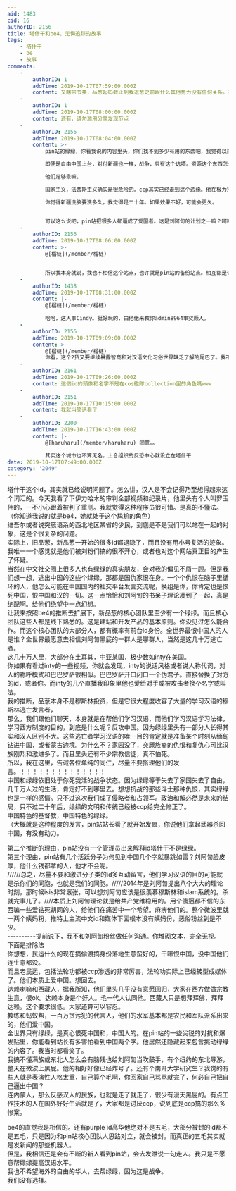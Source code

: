 ```yaml
---
aid: 1483
cid: 16
authorID: 2156
title: 塔什干和be4，无悔追踪的故事
tags:
    - 塔什干
    - be
    - 故事
comments:
    -
        authorID: 1
        addTime: 2019-10-17T07:59:00.000Z
        content: 又瞎带节奏，品葱起码截止到我退葱之前跟什么其他势力没有任何关系。不重复了。
    -
        authorID: 1
        addTime: 2019-10-17T08:00:00.000Z
        content: 还有，请勿滥用分享发现节点
    -
        authorID: 2156
        addTime: 2019-10-17T08:04:00.000Z
        content: >-
            pin站的绿绿，你看我说的内容里头，你们找不到多少有用的东西吧，我觉得以前在pin站夸夸其谈就是个错误，很多真正的战略和策略其实对你们是很有用的。这就是战争。2014年中国开始了讨伐绿教的封锁战和洗脑战。这确实不是你们应得的报应，但既然你们信仰宗教对于很多事情估计可以忍耐五十年吧。阿尔巴尼亚？呵呵，做梦。  

            即便是自由中国上台，对付新疆也一样，战争，只有这个选项。资源这个东西怎么可能和本地人分享。  

            他们足够乖嘛。  

            国家主义，法西斯主义确实是很危险的。ccp其实已经走到这个边缘。他在极力掩盖现状。也许，没有新疆战争，习近平并不一定会变成删帖封号大王。  

            你觉得新疆洗脑要洗多久，我觉得是二十年。如果效果不好，可能会更久。


            可以这么说吧，pin站把很多人都逼成了爱国者。这是刘阿訇的计划之一嘛？呵呵
    -
        authorID: 2156
        addTime: 2019-10-17T08:06:00.000Z
        content: >-
            @[榴梿](/member/榴梿)


            所以我本身就说，我也不相信这个站点，也许就是pin站的备份站点。相互都是认识的人。这也决定了我回答的内容涉及多少。因为我是信pin站核心团队有绿绿的。只不过你看不到，或者没看到。他们是一伙的，而你不知道自己是局外人。就像那个被坐牢的罗玉伟。
    -
        authorID: 1438
        addTime: 2019-10-17T08:31:00.000Z
        content: |-
            @[榴梿](/member/榴梿)

            哈哈，这人事Cindy。挺好玩的，由他佬来教你admin8964事突厥人。
    -
        authorID: 2156
        addTime: 2019-10-17T09:09:00.000Z
        content: >-
            @[榴梿](/member/榴梿)
            你看，这个2货又要继续暴露智商和对汉语文化习俗世界缺乏了解的尾巴了。我不直接说，他们智商本身就不在线。你跟疯子能交流嘛。他们不会明白自己的尾巴是怎么露出来的。你指出来，那也是帮助恐怖分子。
    -
        authorID: 2161
        addTime: 2019-10-17T09:26:00.000Z
        content: 這個id的頭像和名字不是在cos艦隊collection里的角色嗎www
    -
        authorID: 2151
        addTime: 2019-10-17T10:15:00.000Z
        content: 我就当笑话看了
    -
        authorID: 2200
        addTime: 2019-10-17T16:43:00.000Z
        content: |-
            @[haruharu](/member/haruharu) 同意。。

            其实这个城市也不算无名，上合组织的反恐中心就设立在塔什干
date: 2019-10-17T07:49:00.000Z
category: '2049'
---
```


塔什干这个id，其实就已经说明问题了。怎么讲，汉人是不会记得乃至想得起来这个词汇的。今天我看了下伊力哈木的审判全部视频和纪录片，他里头有个人叫罗玉伟的，一不小心跟着被判了重刑。我就觉得这种程序员很可惜。是真的不懂法。（你知道我说的就是be4，她就处于这个尴尬的角色）  
维吾尔或者说突厥语系的西北地区某省的少民，到底是不是我们可以站在一起的对象，这是个很复杂的问题。  
实际上，旧品葱，新品葱一开始的很多id都退隐了，而且没有用小号复活的迹象。我唯一一个感觉就是他们被刘粉们搞的很不开心，或者也对这个网站真正目的产生了怀疑。  
当然在中文社交圈上很多人也有绿绿的真实朋友，会对我的偏见不屑一顾。但是我们想一想，逃出中国的这些个绿绿，那都是国仇家恨在身。一个个仇恨在脑子里循环的人，他怎么可能在中国国内的社交平台发言交流呢，换组是你，你肯定也是恨死中国，恨中国和汉的一切。这一点恰恰和刘阿訇的书呆子理论凑到了一起，真是绝配啊。给他们绝望中一点幻想。  
让我来按照be4的推断去扩展下，新品葱的核心团队里至少有一个绿绿。而且核心团队这些人都是线下熟悉的。这是建站和开发产品的基本原则。你没见过怎么能合作。而这个核心团队的大部分人，都有概率有前台id身份。全世界最恨中国人的人是谁？全世界最愿意去相信刘阿訇黑屁的一群人是哪群人，当然是这几十万逃亡者。  
这几十万人里，大部分在土耳其，中亚某国，极少数如inty在美国。  
你如果有看过inty的一些视频，你就会发现，inty的说话风格或者说人称代词，对人的称呼模式和巴巴罗萨很相似。巴巴罗萨开口闭口一个伪君子。直接替换了对方的id，或者你。而inty的几个直播我印象里他也爱给对手或被攻击者换个名字或叫法。  
我的推断，品葱本身不是穆斯林投资，但是它很大程度收容了大量的学习汉语的穆斯林逃亡发言者，  
那么，我们跟他们聊天，本身就是在帮他们学习汉语，而他们学习汉语学习法律，学习西方制度的目的，到底是什么呢？反攻中国。因为绿绿里头有一部分人长得其实和汉人区别不大。这些逃亡者学习汉语的唯一目的肯定就是准备某个时刻从缅甸钻进中国，或者蒙古边境。为什么不？家园没了，突厥族裔的仇恨和复仇心可比汉族刚烈和激进多了。而且里头还有不少宗教信徒，真不怕死。  
所以，我在这里，告诫各位单纯的同仁，尽量不要搭理他们的发言。！！！！！！！！！！！！！！  
中国和绿绿依旧处于你死我活的战争状态。因为绿绿等于失去了家园失去了自由，几千万人过的生活，肯定好不到哪里去。想想抗战的那些斗士那种仇恨，其实绿绿也是一样的感情。只不过这次我们成了侵略者和占领军。政治和解必然是未来的结局，只不过二十年后，绿绿的文明和传统已经被ccp给完全修正了。  
中国特色的基督教，中国特色的绿绿。  
（大概就是这种程度的发言，pin站站长看了就开始发疯，你说他们拿起武器杀回中国，有没有动力。

第二个推断的理由，pin站没有一个管理员出来解释id塔什干不是绿绿。  
第三个理由，pin站有几个活跃分子为何见到中国几个字就暴跳如雷？刘阿訇脸皮厚，他什么钱都拿的人，他才不会呢。  
//////总之，尽量不要和激进分子类的id多互动留言，他们学习汉语的目的可能就是杀你们的同胞，也就是我们的同胞。/////2014年是刘阿訇提出八个大大的理论时刻，那时候isis非常嚣张，可以想刘阿訇应该是很羡慕穆斯林和islam系统的。杀就完事儿了。////本质上刘阿訇理论就是给共产党维稳用的。用个傻逼都不信的东西骗一些爱钻死胡同的人，给他们在痛苦中一个希望。麻痹他们的。整个微波里就一两个姨妈粉，推特上主流中文id和媒体下面根本没有姨妈份，恶俗粉丝到是不少。  
\----------提前说下，我不和刘阿訇粉丝做任何沟通。你堆砌文本，完全无视。  
下面是排除法  
你想想，民运什么的现在搞偷渡搞身份落地生意蛮好的，干嘛恨中国，没中国他们连生意都没。  
而且老民运，包括法轮功都被ccp渗透的非常厉害，法轮功实际上已经转型成媒体了。他们本质上爱中国。想回去。  
达赖喇嘛和西藏人，据我所知，他们里头几乎没有意愿回归，大家在西方做做宗教生意，很ok。达赖本身是个好人。毛一代人认同他。西藏人只是想拜拜佛，拜拜达赖。这个要求很低。大家还算可以容忍。  
教练和蚂蚁帮，一百万贪污犯的代言人，他们的水军基本都是农民和军队派系出来的，他们爱中国。  
全世界只有绿绿，是真心恨死中国和，中国人的。在pin站的一些尖锐的对抗和爆发贴里，你能看到站长有多害怕看到中国两个字。他居然还隐藏起来包含挑动绿绿的内容了。我当时都看笑了。  
我搞不懂满族或东北人怎么会有脑残也给刘阿訇当吹鼓手，有个纽约的东北导游，整天在微波上黑屁。他的相好好像已经炸号了。还有个南开大学研究生？我觉的有些人就是表演性人格太重，自己算个毛啊，你回家自己骂骂就完了，何必自己把自己逼出中国？  
连内蒙人，那么反感汉人的民族，也就是走了就走了，很少有漫天黑屁的。有点工作技术的人在国外好好生活就是了，大家都是讨厌ccp，说到底是ccp搞的那么多惨案。

be4的直觉我是相信的。还有purple id高华他绝对不是五毛，大部分被封的id都不是五毛，只是因为和pin站核心团队人思路对立，就会被封。而真正的五毛其实就是发新闻的那些机器人。  
但是，我相信还是会有不断的新人看到pin站，会去发泄说一句走人。我只是不愿意帮绿绿提高汉语水平。  
我也不希望海外的自由的华人，去帮绿绿，因为这是战争。  
我们没有选择。
